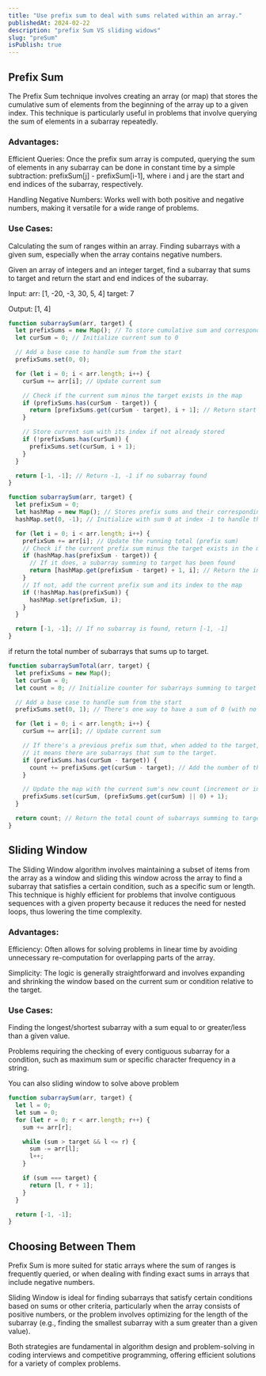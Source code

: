 ```yaml
---
title: "Use prefix sum to deal with sums related within an array."
publishedAt: 2024-02-22
description: "prefix Sum VS sliding widows"
slug: "preSum"
isPublish: true
---
```


## Prefix Sum

The Prefix Sum technique involves creating an array (or map) that stores the cumulative sum of elements from the beginning of the array up to a given index. This technique is particularly useful in problems that involve querying the sum of elements in a subarray repeatedly.

### Advantages:

Efficient Queries: Once the prefix sum array is computed, querying the sum of elements in any subarray can be done in constant time by a simple subtraction: prefixSum[j] - prefixSum[i-1], where i and j are the start and end indices of the subarray, respectively.

Handling Negative Numbers: Works well with both positive and negative numbers, making it versatile for a wide range of problems.

### Use Cases:

Calculating the sum of ranges within an array.
Finding subarrays with a given sum, especially when the array contains negative numbers.

Given an array of integers and an integer target, find a subarray that sums to target and return the start and end indices of the subarray.

Input: arr: [1, -20, -3, 30, 5, 4] target: 7

Output: [1, 4]

```js
function subarraySum(arr, target) {
  let prefixSums = new Map(); // To store cumulative sum and corresponding index
  let curSum = 0; // Initialize current sum to 0

  // Add a base case to handle sum from the start
  prefixSums.set(0, 0);

  for (let i = 0; i < arr.length; i++) {
    curSum += arr[i]; // Update current sum

    // Check if the current sum minus the target exists in the map
    if (prefixSums.has(curSum - target)) {
      return [prefixSums.get(curSum - target), i + 1]; // Return start and end indices
    }

    // Store current sum with its index if not already stored
    if (!prefixSums.has(curSum)) {
      prefixSums.set(curSum, i + 1);
    }
  }

  return [-1, -1]; // Return -1, -1 if no subarray found
}

function subarraySum(arr, target) {
  let prefixSum = 0;
  let hashMap = new Map(); // Stores prefix sums and their corresponding indices
  hashMap.set(0, -1); // Initialize with sum 0 at index -1 to handle the case where the subarray starts from index 0

  for (let i = 0; i < arr.length; i++) {
    prefixSum += arr[i]; // Update the running total (prefix sum)
    // Check if the current prefix sum minus the target exists in the map
    if (hashMap.has(prefixSum - target)) {
      // If it does, a subarray summing to target has been found
      return [hashMap.get(prefixSum - target) + 1, i]; // Return the indices of the subarray
    }
    // If not, add the current prefix sum and its index to the map
    if (!hashMap.has(prefixSum)) {
      hashMap.set(prefixSum, i);
    }
  }

  return [-1, -1]; // If no subarray is found, return [-1, -1]
}
```

if return the total number of subarrays that sums up to target.

```js
function subarraySumTotal(arr, target) {
  let prefixSums = new Map();
  let curSum = 0;
  let count = 0; // Initialize counter for subarrays summing to target

  // Add a base case to handle sum from the start
  prefixSums.set(0, 1); // There's one way to have a sum of 0 (with no elements)

  for (let i = 0; i < arr.length; i++) {
    curSum += arr[i]; // Update current sum

    // If there's a previous prefix sum that, when added to the target, equals the current sum,
    // it means there are subarrays that sum to the target.
    if (prefixSums.has(curSum - target)) {
      count += prefixSums.get(curSum - target); // Add the number of those subarrays to count
    }

    // Update the map with the current sum's new count (increment or initialize to 1)
    prefixSums.set(curSum, (prefixSums.get(curSum) || 0) + 1);
  }

  return count; // Return the total count of subarrays summing to target
}
```

## Sliding Window

The Sliding Window algorithm involves maintaining a subset of items from the array as a window and sliding this window across the array to find a subarray that satisfies a certain condition, such as a specific sum or length. This technique is highly efficient for problems that involve contiguous sequences with a given property because it reduces the need for nested loops, thus lowering the time complexity.

### Advantages:

Efficiency: Often allows for solving problems in linear time by avoiding unnecessary re-computation for overlapping parts of the array.

Simplicity: The logic is generally straightforward and involves expanding and shrinking the window based on the current sum or condition relative to the target.

### Use Cases:

Finding the longest/shortest subarray with a sum equal to or greater/less than a given value.

Problems requiring the checking of every contiguous subarray for a condition, such as maximum sum or specific character frequency in a string.

You can also sliding window to solve above problem

```js
function subarraySum(arr, target) {
  let l = 0;
  let sum = 0;
  for (let r = 0; r < arr.length; r++) {
    sum += arr[r];

    while (sum > target && l <= r) {
      sum -= arr[l];
      l++;
    }

    if (sum === target) {
      return [l, r + 1];
    }
  }

  return [-1, -1];
}
```

## Choosing Between Them

Prefix Sum is more suited for static arrays where the sum of ranges is frequently queried, or when dealing with finding exact sums in arrays that include negative numbers.

Sliding Window is ideal for finding subarrays that satisfy certain conditions based on sums or other criteria, particularly when the array consists of positive numbers, or the problem involves optimizing for the length of the subarray (e.g., finding the smallest subarray with a sum greater than a given value).

Both strategies are fundamental in algorithm design and problem-solving in coding interviews and competitive programming, offering efficient solutions for a variety of complex problems.
